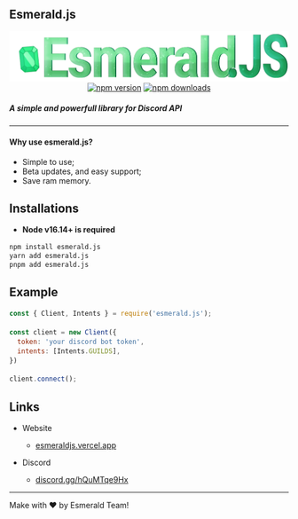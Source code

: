 ## Esmerald.js
<p align="center">
<img src="esmerald.png">
<a href="https://www.npmjs.com/package/esmerald.js"><img src="https://img.shields.io/npm/v/esmerald.js.svg?maxAge=3600" alt="npm version"/></a>
<a href="https://www.npmjs.com/package/esmerald.js"><img src="https://img.shields.io/npm/dt/esmerald.js.svg?maxAge=3600" alt="npm downloads" /></a>
</p>

##### A simple and powerfull library for Discord API

<hr>

#### Why use esmerald.js?

- Simple to use;
- Beta updates, and easy support;
- Save ram memory.

  
  
## Installations
 - **Node v16.14+ is required**
 
 ```sh-session
npm install esmerald.js
yarn add esmerald.js
pnpm add esmerald.js
```
 
 
## Example

```js
const { Client, Intents } = require('esmerald.js');

const client = new Client({
  token: 'your discord bot token',
  intents: [Intents.GUILDS],
})

client.connect();
```

## Links

- Website
  - [esmeraldjs.vercel.app](https://esmeraldjs.vercel.app)

- Discord
  - [discord.gg/hQuMTqe9Hx](https://discord.gg/hQuMTqe9Hx)

<hr>

Make with ❤ by Esmerald Team!
